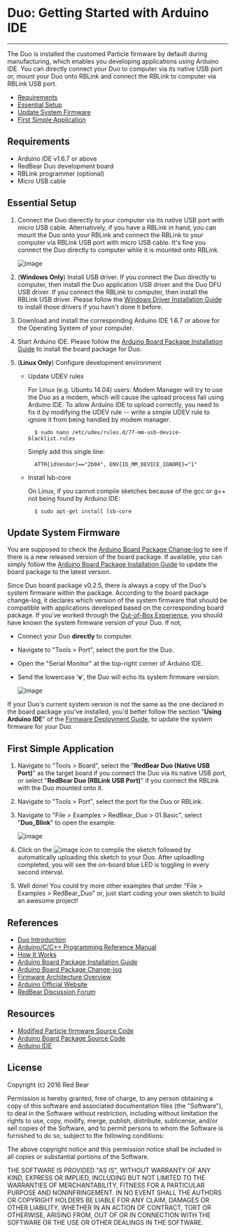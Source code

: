 # Duo: Getting Started with Arduino IDE
---

The Duo is installed the customed Particle firmware by default during manufacturing, which enables you developing applications using Arduino IDE. You can directly connect your Duo to computer via its native USB port or, mount your Duo onto RBLink and connect the RBLink to computer via RBLink USB port.

* [Requirements](#requirements)
* [Essential Setup](#essential-setup)
* [Update System Firmware](#update-system-firmware)
* [First Simple Application](#first-simple-application)


## <span id="requirements">Requirements</span>

* Arduino IDE v1.6.7 or above
* RedBear Duo development board
* RBLink programmer (optional)
* Micro USB cable 


## <span id="essential-setup">Essential Setup</span>

1. Connect the Duo dierectly to your computer via its native USB port with micro USB cable. Alternatively, if you have a RBLink in hand, you can mount the Duo onto your RBLink and connect the RBLink to your computer via RBLink USB port with micro USB cable. It's fine you connect the Duo directly to computer while it is mounted onto RBLink.

    ![image](images/Duo_RBLink.png)

2. (**Windows Only**) Install USB driver. If you connect the Duo directly to computer, then install the Duo application USB driver and the Duo DFU USB driver. If you connect the  RBLink to computer, then install the RBLink USB driver. Please follow the [Windows Driver Installation Guide](windows_driver_installation_guide.md) to install those drivers if you havn't done it before.

3. Download and install the corresponding Arduino IDE 1.6.7 or above for the Operating System of your computer.

4. Start Arduino IDE. Please follow the [Arduino Board Package Installation Guide](arduino_board_package_installation_guide.md) to install the board package for Duo.

5. (**Linux Only**) Configure development environment

    - Update UDEV rules

        For Linux (e.g. Ubuntu 14.04) users: Modem Manager will try to use the Duo as a modem, which will cause the upload process fail using Arduino IDE. To allow Arduino IDE to upload correctly, you need to fix it by modifying the UDEV rule -- write a simple UDEV rule to ignore it from being handled by modem manager.

	        $ sudo nano /etc/udev/rules.d/77-mm-usb-device-blacklist.rules
	
        Simply add this single line:

	        ATTR{idVendor}=="2b04", ENV{ID_MM_DEVICE_IGNORE}="1"


    - Install lsb-core

        On Linux, if you cannot compile sketches because of the gcc or g++ not being found by Arduino IDE:

	        $ sudo apt-get install lsb-core


## <span id="update-system-firmware">Update System Firmware</span>

You are supposed to check the [Arduino Board Package Change-log](duo_arduino_board_package_changelog.md) to see if there is a new released version of the board package. If available, you can simply follow the [Arduino Board Package Installation Guide](arduino_board_package_installation_guide.md) to update the board package to the latest version. 

Since Duo board package v0.2.5, there is always a copy of the Duo's system firmware within the package. According to the board package change-log, it declares which version of the system firmware that should be compatible with applications developed based on the corresponding board package. If you've worked through the [Out-of-Box Experience](out_of_box_experience.md), you should have known the system firmware version of your Duo. If not, 

* Connect your Duo **directly** to computer.
* Navigate to "Tools > Port", select the port for the Duo.
* Open the "Serial Monitor" at the top-right corner of Arduino IDE.
* Send the lowercase '**v**', the Duo will echo its system firmware version:

    ![image](images/Serial_Monitor_Version.png)

If your Duo's current system version is not the same as the one declared in the board package you've installed, you'd better follow the section "**Using Arduino IDE**" of the [Firmware Deployment Guide](firmware_deployment_guide.md), to update the system firmware for your Duo. 


## <span id="first-simple-application">First Simple Application</span>
1. Navigate to "Tools > Board", select the "**RedBear Duo (Native USB Port)**" as the target board if you connect the Duo via its native USB port, or select "**RedBear Duo (RBLink USB Port)**" if you connect the RBLink with the  Duo mounted onto it.

2. Navigate to "Tools > Port", select the port for the Duo or RBLink.

3. Navigate to "File > Examples > RedBear_Duo > 01.Basic", select "**Duo\_Blink**" to open the example.

    ![image](images/Blink_Example.png)

4. Click on the ![image](images/Upload_icon.png) icon to compile the sketch followed by automatically uploading this sketch to your Duo. After uploadling completed, you will see the on-board blue LED is toggling in every second interval.

5. Well done! You could try more other examples that under "File > Examples > RedBear_Duo" or, just start coding your own sketch to build an awesome project!


## References

* [Duo Introduction](duo_introduction.md)
* [Arduino/C/C++ Programming Reference Manual](programming_reference_manual.md)
* [How It Works](how_it_works.md)
* [Arduino Board Package Installation Guide](arduino_board_package_installation_guide.md)
* [Arduino Board Package Change-log](https://github.com/redbear/STM32-Arduino/blob/master/CHANGELOG.md)
* [Firmware Architecture Overview](firmware_architecture_overview.md)
* [Arduino Official Website](http://www.arduino.cc/)
* [RedBear Discussion Forum](http://discuss.redbear.cc/)


## Resources

* [Modified Particle firmware Source Code](https://github.com/redbear/firmware)
* [Arduino Board Package Source Code](https://github.com/redbear/STM32-Arduino/tree/master/arduino)
* [Arduino IDE](https://www.arduino.cc/en/Main/Software)


## License

Copyright (c) 2016 Red Bear

Permission is hereby granted, free of charge, to any person obtaining a copy of this software and associated documentation files (the "Software"), to deal in the Software without restriction, including without limitation the rights to use, copy, modify, merge, publish, distribute, sublicense, and/or sell copies of the Software, and to permit persons to whom the Software is furnished to do so, subject to the following conditions:

The above copyright notice and this permission notice shall be included in all copies or substantial portions of the Software.

THE SOFTWARE IS PROVIDED "AS IS", WITHOUT WARRANTY OF ANY KIND, EXPRESS OR IMPLIED, INCLUDING BUT NOT LIMITED TO THE WARRANTIES OF MERCHANTABILITY, FITNESS FOR A PARTICULAR PURPOSE AND NONINFRINGEMENT. IN NO EVENT SHALL THE AUTHORS OR COPYRIGHT HOLDERS BE LIABLE FOR ANY CLAIM, DAMAGES OR OTHER LIABILITY, WHETHER IN AN ACTION OF CONTRACT, TORT OR OTHERWISE, ARISING FROM, OUT OF OR IN CONNECTION WITH THE SOFTWARE OR THE USE OR OTHER DEALINGS IN THE SOFTWARE.
